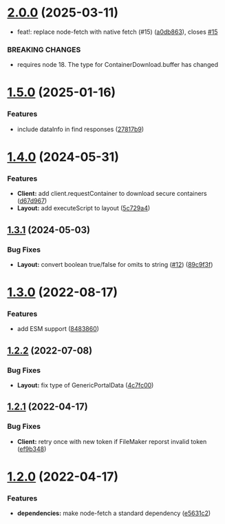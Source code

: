 # [2.0.0](https://github.com/soliantconsulting/fm-data-api-client/compare/v1.5.0...v2.0.0) (2025-03-11)


* feat!: replace node-fetch with native fetch (#15) ([a0db863](https://github.com/soliantconsulting/fm-data-api-client/commit/a0db863e8e893def866839cf1800b480ec4c49c1)), closes [#15](https://github.com/soliantconsulting/fm-data-api-client/issues/15)


### BREAKING CHANGES

* requires node 18. The type for ContainerDownload.buffer has changed

# [1.5.0](https://github.com/soliantconsulting/fm-data-api-client/compare/v1.4.0...v1.5.0) (2025-01-16)


### Features

* include dataInfo in find responses ([27817b9](https://github.com/soliantconsulting/fm-data-api-client/commit/27817b9d41c778386ef3603d64252a608919cbe5))

# [1.4.0](https://github.com/soliantconsulting/fm-data-api-client/compare/v1.3.1...v1.4.0) (2024-05-31)


### Features

* **Client:** add client.requestContainer to download secure containers ([d67d967](https://github.com/soliantconsulting/fm-data-api-client/commit/d67d9677eaae46d88b1146689782fc38b3cff08c))
* **Layout:** add executeScript to layout ([5c729a4](https://github.com/soliantconsulting/fm-data-api-client/commit/5c729a4ac8e17b4451e5bfdb02a4952f02f8b0bd))

## [1.3.1](https://github.com/soliantconsulting/fm-data-api-client/compare/v1.3.0...v1.3.1) (2024-05-03)


### Bug Fixes

* **Layout:** convert boolean true/false for omits to string ([#12](https://github.com/soliantconsulting/fm-data-api-client/issues/12)) ([89c9f3f](https://github.com/soliantconsulting/fm-data-api-client/commit/89c9f3ff5969178e729b98284d034fe75bda0892))

# [1.3.0](https://github.com/soliantconsulting/fm-data-api-client/compare/v1.2.2...v1.3.0) (2022-08-17)


### Features

* add ESM support ([8483860](https://github.com/soliantconsulting/fm-data-api-client/commit/84838604099db5a2f31f991b88545bb2694999db))

## [1.2.2](https://github.com/soliantconsulting/fm-data-api-client/compare/v1.2.1...v1.2.2) (2022-07-08)


### Bug Fixes

* **Layout:** fix type of GenericPortalData ([4c7fc00](https://github.com/soliantconsulting/fm-data-api-client/commit/4c7fc0086cbfe50c89679c12c3a62e615d5e090c))

## [1.2.1](https://github.com/soliantconsulting/fm-data-api-client/compare/v1.2.0...v1.2.1) (2022-04-17)


### Bug Fixes

* **Client:** retry once with new token if FileMaker reporst invalid token ([ef9b348](https://github.com/soliantconsulting/fm-data-api-client/commit/ef9b348ab7273e4c7a7b60840bb4a141d1557b43))

# [1.2.0](https://github.com/soliantconsulting/fm-data-api-client/compare/v1.1.1...v1.2.0) (2022-04-17)


### Features

* **dependencies:** make node-fetch a standard dependency ([e5631c2](https://github.com/soliantconsulting/fm-data-api-client/commit/e5631c296eb1c431047f2e734778a2e9d1fcdb23))
